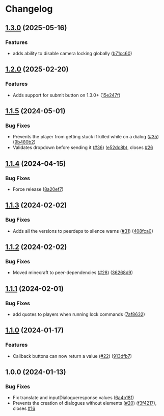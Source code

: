 # Changelog

## [1.3.0](https://github.com/mine-scripters/minecraft-script-dialogue/compare/v1.2.0...v1.3.0) (2025-05-16)


### Features

* adds ability to disable camera locking globally ([b71cc60](https://github.com/mine-scripters/minecraft-script-dialogue/commit/b71cc602ddb0d9da5d0835940ac2e412cdbddbaf))

## [1.2.0](https://github.com/mine-scripters/minecraft-script-dialogue/compare/v1.1.5...v1.2.0) (2025-02-20)


### Features

* Adds support for submit button on 1.3.0+ ([15e247f](https://github.com/mine-scripters/minecraft-script-dialogue/commit/15e247f50878ab8a68148895880eab7a4742d62e))

## [1.1.5](https://github.com/mine-scripters/minecraft-script-dialogue/compare/v1.1.4...v1.1.5) (2024-05-01)


### Bug Fixes

* Prevents the player from getting stuck if killed while on a dialog ([#35](https://github.com/mine-scripters/minecraft-script-dialogue/issues/35)) ([9b480b2](https://github.com/mine-scripters/minecraft-script-dialogue/commit/9b480b253e03553a03bdf46673fe8579a2db461e))
* Validates dropdown before sending it ([#36](https://github.com/mine-scripters/minecraft-script-dialogue/issues/36)) ([e52dc8b](https://github.com/mine-scripters/minecraft-script-dialogue/commit/e52dc8b0c798d7d8f5df5ed9e45ec3206c6e7149)), closes [#26](https://github.com/mine-scripters/minecraft-script-dialogue/issues/26)

## [1.1.4](https://github.com/mine-scripters/minecraft-script-dialogue/compare/v1.1.3...v1.1.4) (2024-04-15)


### Bug Fixes

* Force release ([8a20ef7](https://github.com/mine-scripters/minecraft-script-dialogue/commit/8a20ef77bcba4e15a29e1a45e499f86d1b2c96bd))

## [1.1.3](https://github.com/mine-scripters/minecraft-script-dialogue/compare/v1.1.2...v1.1.3) (2024-02-02)


### Bug Fixes

* Adds all the versions to peerdeps to silence warns ([#31](https://github.com/mine-scripters/minecraft-script-dialogue/issues/31)) ([408fca0](https://github.com/mine-scripters/minecraft-script-dialogue/commit/408fca0719fe941e8e9e040c20bdea6b7f51628f))

## [1.1.2](https://github.com/mine-scripters/minecraft-script-dialogue/compare/v1.1.1...v1.1.2) (2024-02-02)


### Bug Fixes

* Moved minecraft to peer-dependencies ([#28](https://github.com/mine-scripters/minecraft-script-dialogue/issues/28)) ([36268d9](https://github.com/mine-scripters/minecraft-script-dialogue/commit/36268d9d043a35e42a12686371c2a2c2578c7230))

## [1.1.1](https://github.com/mine-scripters/minecraft-script-dialogue/compare/v1.1.0...v1.1.1) (2024-02-01)


### Bug Fixes

* add quotes to players when running lock commands ([7af8632](https://github.com/mine-scripters/minecraft-script-dialogue/commit/7af863292bed62de08d2b8726dd9f86ae3629d29))

## [1.1.0](https://github.com/mine-scripters/minecraft-script-dialogue/compare/v1.0.0...v1.1.0) (2024-01-17)


### Features

* Callback buttons can now return a value ([#22](https://github.com/mine-scripters/minecraft-script-dialogue/issues/22)) ([913dfb7](https://github.com/mine-scripters/minecraft-script-dialogue/commit/913dfb760ed11f1bf6f8a6aa35e7583feda3b6fa))

## 1.0.0 (2024-01-13)


### Bug Fixes

* Fix translate and inputDialogueresponse values ([6a4b181](https://github.com/mine-scripters/minecraft-script-dialogue/commit/6a4b18177d33733d051794b7edd9c5c898464b98))
* Prevents the creation of dialogues without elements ([#20](https://github.com/mine-scripters/minecraft-script-dialogue/issues/20)) ([f3f4217](https://github.com/mine-scripters/minecraft-script-dialogue/commit/f3f42174e60b38b1b95f5a0ecb108b4e41af37f4)), closes [#16](https://github.com/mine-scripters/minecraft-script-dialogue/issues/16)
